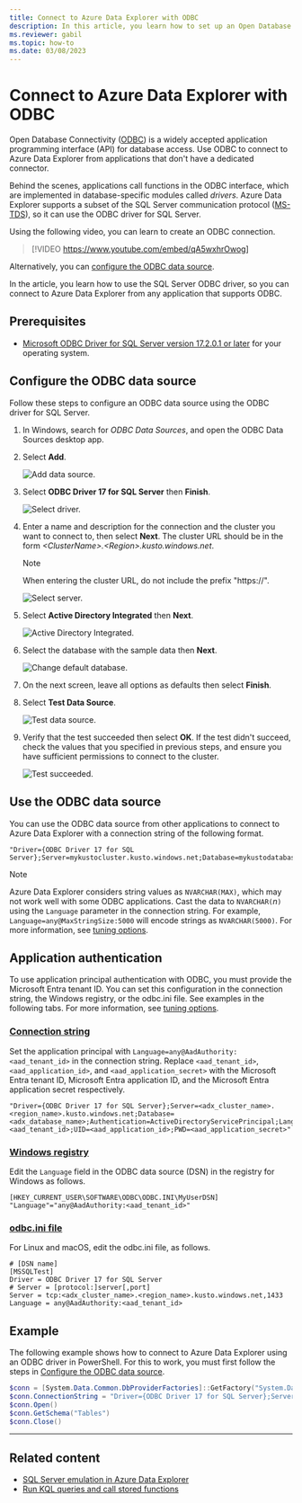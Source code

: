 ```yaml
---
title: Connect to Azure Data Explorer with ODBC
description: In this article, you learn how to set up an Open Database Connectivity (ODBC) connection to Azure Data Explorer.
ms.reviewer: gabil
ms.topic: how-to
ms.date: 03/08/2023
---
```


# Connect to Azure Data Explorer with ODBC

Open Database Connectivity ([ODBC](/sql/odbc/reference/odbc-overview)) is a widely accepted application programming interface (API) for database access. Use ODBC to connect to Azure Data Explorer from applications that don't have a dedicated connector.

Behind the scenes, applications call functions in the ODBC interface, which are implemented in database-specific modules called *drivers*. Azure Data Explorer supports a subset of the SQL Server communication protocol ([MS-TDS](./t-sql.md)), so it can use the ODBC driver for SQL Server.

Using the following video, you can learn to create an ODBC connection.

> [!VIDEO https://www.youtube.com/embed/qA5wxhrOwog]

Alternatively, you can [configure the ODBC data source](#configure-the-odbc-data-source).

In the article, you learn how to use the SQL Server ODBC driver, so you can connect to Azure Data Explorer from any application that supports ODBC.

## Prerequisites

* [Microsoft ODBC Driver for SQL Server version 17.2.0.1 or later](/sql/connect/odbc/download-odbc-driver-for-sql-server) for your operating system.

## Configure the ODBC data source

Follow these steps to configure an ODBC data source using the ODBC driver for SQL Server.

1. In Windows, search for *ODBC Data Sources*, and open the ODBC Data Sources desktop app.

1. Select **Add**.

    ![Add data source.](media/connect-odbc/add-data-source.png)

1. Select **ODBC Driver 17 for SQL Server** then **Finish**.

    ![Select driver.](media/connect-odbc/select-driver.png)

1. Enter a name and description for the connection and the cluster you want to connect to, then select **Next**. The cluster URL should be in the form *\<ClusterName\>.\<Region\>.kusto.windows.net*.

    >[!NOTE]
    > When entering the cluster URL, do not include the prefix "https://".

    ![Select server.](media/connect-odbc/select-server.png)

1. Select **Active Directory Integrated** then **Next**.

    ![Active Directory Integrated.](media/connect-odbc/active-directory-integrated.png)

1. Select the database with the sample data then **Next**.

    ![Change default database.](media/connect-odbc/change-default-database.png)

1. On the next screen, leave all options as defaults then select **Finish**.

1. Select **Test Data Source**.

    ![Test data source.](media/connect-odbc/test-data-source.png)

1. Verify that the test succeeded then select **OK**. If the test didn't succeed, check the values that you specified in previous steps, and ensure you have sufficient permissions to connect to the cluster.

    ![Test succeeded.](media/connect-odbc/test-succeeded.png)

## Use the ODBC data source

You can use the ODBC data source from other applications to connect to Azure Data Explorer with a connection string of the following format.

```odbc
"Driver={ODBC Driver 17 for SQL Server};Server=mykustocluster.kusto.windows.net;Database=mykustodatabase;Authentication=ActiveDirectoryIntegrated"
```

> [!NOTE]
> Azure Data Explorer considers string values as `NVARCHAR(MAX)`, which may not work well with some ODBC applications. Cast the data to `NVARCHAR(`*n*`)` using the `Language` parameter in the connection string. For example, `Language=any@MaxStringSize:5000` will encode strings as `NVARCHAR(5000)`. For more information, see [tuning options](sql-server-emulation-overview.md#tuning-options).

## Application authentication

To use application principal authentication with ODBC, you must provide the Microsoft Entra tenant ID. You can set this configuration in the connection string, the Windows registry, or the odbc.ini file. See examples in the following tabs. For more information, see [tuning options](sql-server-emulation-overview.md#tuning-options).

### [Connection string](#tab/connection-string)

Set the application principal with `Language=any@AadAuthority:<aad_tenant_id>` in the connection string. Replace `<aad_tenant_id>`, `<aad_application_id>`, and `<aad_application_secret>` with the Microsoft Entra tenant ID, Microsoft Entra application ID, and the Microsoft Entra application secret respectively.

```odbc
"Driver={ODBC Driver 17 for SQL Server};Server=<adx_cluster_name>.<region_name>.kusto.windows.net;Database=<adx_database_name>;Authentication=ActiveDirectoryServicePrincipal;Language=any@AadAuthority:<aad_tenant_id>;UID=<aad_application_id>;PWD=<aad_application_secret>"
```

### [Windows registry](#tab/windows-registry)

Edit the `Language` field in the ODBC data source (DSN) in the registry for Windows as follows.

```odbc
[HKEY_CURRENT_USER\SOFTWARE\ODBC\ODBC.INI\MyUserDSN]
"Language"="any@AadAuthority:<aad_tenant_id>"
```

### [odbc.ini file](#tab/odbcini-file)

For Linux and macOS, edit the odbc.ini file, as follows.

```odbc
# [DSN name]
[MSSQLTest]
Driver = ODBC Driver 17 for SQL Server
# Server = [protocol:]server[,port]
Server = tcp:<adx_cluster_name>.<region_name>.kusto.windows.net,1433
Language = any@AadAuthority:<aad_tenant_id>
```

## Example

The following example shows how to connect to Azure Data Explorer using an ODBC driver in PowerShell. For this to work, you must first follow the steps in [Configure the ODBC data source](#configure-the-odbc-data-source).

```powershell
$conn = [System.Data.Common.DbProviderFactories]::GetFactory("System.Data.Odbc").CreateConnection()
$conn.ConnectionString = "Driver={ODBC Driver 17 for SQL Server};Server=mykustocluster.kusto.windows.net;Database=mykustodatabase;Authentication=ActiveDirectoryIntegrated"
$conn.Open()
$conn.GetSchema("Tables")
$conn.Close()
```

---

## Related content

* [SQL Server emulation in Azure Data Explorer](sql-server-emulation-overview.md)
* [Run KQL queries and call stored functions](sql-kql-queries-and-stored-functions.md)
